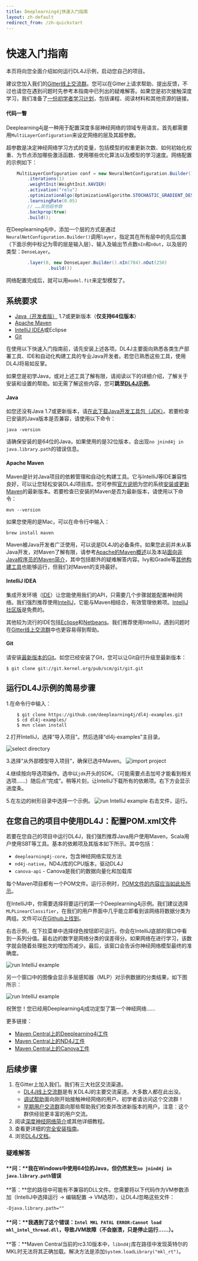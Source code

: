 ```yaml
---
title: Deeplearning4j快速入门指南
layout: zh-default
redirect_from: /zh-quickstart
---
```


<!-- Begin Inspectlet Embed Code -->
<script type="text/javascript" id="inspectletjs">
window.__insp = window.__insp || [];
__insp.push(['wid', 1755897264]);
(function() {
function ldinsp(){if(typeof window.__inspld != "undefined") return; window.__inspld = 1; var insp = document.createElement('script'); insp.type = 'text/javascript'; insp.async = true; insp.id = "inspsync"; insp.src = ('https:'== document.location.protocol ?'https' :'http') + '://cdn.inspectlet.com/inspectlet.js'; var x = document.getElementsByTagName('script')[0]; x.parentNode.insertBefore(insp, x); };
setTimeout(ldinsp, 500); document.readyState != "complete" ?(window.attachEvent ? window.attachEvent('onload', ldinsp) : window.addEventListener('load', ldinsp, false)) : ldinsp();
})();
</script>
<!-- End Inspectlet Embed Code -->

快速入门指南
=================

本页将向您全面介绍如何运行DL4J示例，启动您自己的项目。

建议您加入我们的[Gitter线上交流群](https://gitter.im/deeplearning4j/deeplearning4j)。您可以在Gitter上请求帮助、提出反馈，不过也请您在遇到问题时先参考本指南中已列出的疑难解答。如果您是初次接触深度学习，我们准备了[一份初学者学习计划](./deeplearningforbeginners.html)，包括课程、阅读材料和其他资源的链接。

#### 代码一瞥

Deeplearning4j是一种用于配置深度多层神经网络的领域专用语言。首先都需要用`MultiLayerConfiguration`来设定网络的层及其超参数。

超参数是决定神经网络学习方式的变量，包括模型的权重更新次数、如何初始化权重、为节点添加哪些激活函数、使用哪些优化算法以及模型的学习速度。网络配置的示例如下：

``` java
    MultiLayerConfiguration conf = new NeuralNetConfiguration.Builder()
        .iterations(1)
        .weightInit(WeightInit.XAVIER)
        .activation("relu")
        .optimizationAlgo(OptimizationAlgorithm.STOCHASTIC_GRADIENT_DESCENT)
        .learningRate(0.05)
        // ……其他超参数
        .backprop(true)
        .build();
```

在Deeplearning4j中，添加一个层的方式是通过`NeuralNetConfiguration.Builder()`调用`layer`，指定其在所有层中的先后位置（下面示例中标记为零的层是输入层）、输入及输出节点数`nIn`和`nOut`，以及层的类型：`DenseLayer`。

``` java
        .layer(0, new DenseLayer.Builder().nIn(784).nOut(250)
                .build())
```

网络配置完成后，就可以用`model.fit`来定型模型了。

## 系统要求

* [Java（开发者版）](#Java) 1.7或更新版本（**仅支持64位版本**）
* [Apache Maven](#Maven)
* [IntelliJ IDEA](#IntelliJ)或Eclipse
* [Git](#Git)

在使用以下快速入门指南前，请先安装上述各项。DL4J主要面向熟悉各类生产部署工具、IDE和自动化构建工具的专业Java开发者。若您已熟悉这些工具，使用DL4J将易如反掌。

如果您是初学Java，或对上述工具了解有限，请阅读以下的详细介绍，了解关于安装和设置的帮助。如无需了解这些内容，您可**跳至<a href="#examples">DL4J示例</a>**。

#### <a name="Java">Java</a>

如您还没有Java 1.7或更新版本，请[在此下载Java开发工具包（JDK）](http://www.oracle.com/technetwork/java/javase/downloads/jdk8-downloads-2133151.html)。若要检查已安装的Java版本是否兼容，请使用以下命令：

``` shell
java -version
```

请确保安装的是64位的Java，如果使用的是32位版本，会出现`no jnind4j in java.library.path`的错误信息。

#### <a name="Maven">Apache Maven</a>

Maven是针对Java项目的依赖管理和自动化构建工具。它与IntelliJ等IDE兼容性良好，可以让您轻松安装DL4J项目库。您可参照[官方说明](https://maven.apache.org/install.html)为您的系统[安装或更新Maven](https://maven.apache.org/download.cgi)的最新版本。若要检查已安装的Maven是否为最新版本，请使用以下命令：

``` shell
mvn --version
```

如果您使用的是Mac，可以在命令行中输入：

``` shell
brew install maven
```

Maven被Java开发者广泛使用，可以说是DL4J的必备条件。如果您此前并未从事Java开发，对Maven了解有限，请参考[Apache的Maven概述](http://maven.apache.org/what-is-maven.html)以及本站[面向非Java程序员的Maven简介](http://deeplearning4j.org/maven.html)，其中包括额外的疑难解答内容。Ivy和Gradle等[其他构建工具](../buildtools)也能够运行，但我们对Maven的支持最好。

#### <a name="IntelliJ">IntelliJ IDEA</a>

集成开发环境（[IDE](http://encyclopedia.thefreedictionary.com/integrated+development+environment)）让您能使用我们的API，只需要几个步骤就能配置神经网络。我们强烈推荐使用[IntelliJ](https://www.jetbrains.com/idea/download/)，它能与Maven相结合，有效管理依赖项。[IntelliJ社区版](https://www.jetbrains.com/idea/download/)是免费的。

其他较为流行的IDE包括[Eclipse](http://books.sonatype.com/m2eclipse-book/reference/creating-sect-importing-projects.html)和[Netbeans](http://wiki.netbeans.org/MavenBestPractices)。我们推荐使用IntelliJ，遇到问题时在[Gitter线上交流群](https://gitter.im/deeplearning4j/deeplearning4j)中也更容易得到帮助。

#### <a name="Git">Git</a>

请安装[最新版本的Git](https://git-scm.com/book/en/v2/Getting-Started-Installing-Git)。如您已经安装了Git，您可以让Git自行升级至最新版本：

``` shell
$ git clone git://git.kernel.org/pub/scm/git/git.git
```

## <a name="examples">运行DL4J示例的简易步骤</a>

1.在命令行中输入：

        $ git clone https://github.com/deeplearning4j/dl4j-examples.git
        $ cd dl4j-examples/
        $ mvn clean install

2.打开IntelliJ，选择“导入项目”。然后选择“dl4j-examples”主目录。

![select directory](../img/Install_IntJ_1.png)

3.选择“从外部模型导入项目”，确保已选中Maven。
![import project](../img/Install_IntJ_2.png)

4.继续按向导选项操作。选中以`jdk`开头的SDK。（可能需要点击加号才能看到相关选项……）随后点“完成”。稍等片刻，让IntelliJ下载所有的依赖项。右下方会显示进度条。

5.在左边的树形目录中选择一个示例。
![run IntelliJ example](../img/Install_IntJ_3.png)
右击文件，运行。

## 在您自己的项目中使用DL4J：配置POM.xml文件

若要在您自己的项目中运行DL4J，我们强烈推荐Java用户使用Maven，Scala用户使用SBT等工具。基本的依赖项及其版本如下所示。其中包括：

- `deeplearning4j-core`，包含神经网络实现方法
- `nd4j-native`，ND4J库的CPU版本，驱动DL4J
- `canova-api` - Canova是我们的数据向量化和加载库

每个Maven项目都有一个POM文件。运行示例时，[POM文件的内容应当如此处所示](https://github.com/deeplearning4j/dl4j-examples/blob/master/pom.xml)。

在IntelliJ中，你需要选择将要运行的第一个Deeplearning4j示例。我们建议选择`MLPLinearClassifier`，在我们的用户界面中几乎能立即看到该网络将数据分类为两组。文件可以[在Github上找到](https://github.com/deeplearning4j/dl4j-examples/blob/master/src/main/java/org/deeplearning4j/examples/feedforward/classification/MLPClassifierLinear.java)。

右击示例，在下拉菜单中选择绿色按钮即可运行。你会在IntelliJ底部的窗口中看到一系列分值。最右边的数字是网络分类的误差得分。如果网络在进行学习，该数字就会随着处理批次的增加而减少。最后，该窗口会告诉你神经网络模型最终的准确度。

![run IntelliJ example](../img/mlp_classifier_results.png)

另一个窗口中的图像会显示多层感知器（MLP）对示例数据的分类结果，如下图所示：

![run IntelliJ example](../img/mlp_classifier_viz.png)

祝贺您！您已经用Deeplearning4j成功定型了第一个神经网络……

更多链接：

- [Maven Central上的Deeplearning4j工件](http://search.maven.org/#search%7Cga%7C1%7Cdeeplearning4j)
- [Maven Central上的ND4J工件](http://search.maven.org/#search%7Cga%7C1%7Cnd4j)
- [Maven Central上的Canova工件](http://search.maven.org/#search%7Cga%7C1%7Ccanova)

## 后续步骤

1. 在Gitter上加入我们。我们有三大社区交流渠道。
    * [DL4J线上交流群](https://gitter.im/deeplearning4j/deeplearning4j)是有关DL4J的主要交流渠道。大多数人都在此出没。
    * [调试帮助](https://gitter.im/deeplearning4j/deeplearning4j/tuninghelp)面向刚开始接触神经网络的用户。初学者请访问这个交流群！
    * [早期用户交流群](https://gitter.im/deeplearning4j/deeplearning4j/earlyadopters)面向那些帮助我们检查并改进新版本的用户。注意：这个群供经验更丰富的用户交流。
2. 阅读[深度神经网络简介](neuralnet-overview)或其他详细教程。
3. 查看更详细的[完全安装指南](gettingstarted)。
4. 浏览[DL4J文档](documentation)。


### 疑难解答

#### **问：**我在Windows中使用64位的Java，但仍然发生`no jnind4j in java.library.path`错误

**答：**您的路径中可能有不兼容的DLL文件。您需要将以下代码作为VM参数添加（IntelliJ中选择运行 -> 编辑配置 -> VM选项），让DL4J忽略这些文件：

```
-Djava.library.path=""
```

#### **问：**我遇到了这个错误：`Intel MKL FATAL ERROR:Cannot load mkl_intel_thread.dll`，导致JVM故障（不会崩溃，只是停止运行……）。

**答：**Maven Central当前的rc3.10版本中，`libnd4j`库在路径中发现英特尔的MKL时无法将其正确加载。解决方法是添加`System.loadLibrary("mkl_rt")`。

